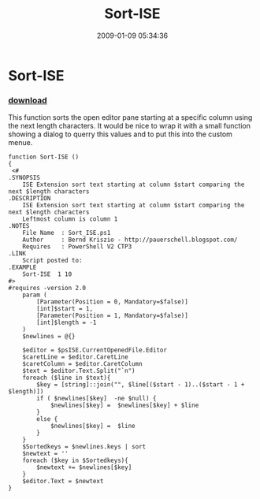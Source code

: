 ﻿---
pid:            792
parent:         0
children:       
poster:         Bernd Kriszio
title:          Sort-ISE
date:           2009-01-09 05:34:36
description:    This function sorts the open editor pane starting at a specific column using the next length characters. It would be nice to wrap it with a small function showing a dialog to querry this values and to put this into the custom menue.
format:         posh
---

# Sort-ISE

### [download](792.ps1)  

This function sorts the open editor pane starting at a specific column using the next length characters. It would be nice to wrap it with a small function showing a dialog to querry this values and to put this into the custom menue.

```posh
function Sort-ISE ()
{
 <# 
.SYNOPSIS 
    ISE Extension sort text starting at column $start comparing the next $length characters     
.DESCRIPTION 
    ISE Extension sort text starting at column $start comparing the next $length characters
    Leftmost column is column 1     
.NOTES 
    File Name  : Sort_ISE.ps1 
    Author     : Bernd Kriszio - http://pauerschell.blogspot.com/ 
    Requires   : PowerShell V2 CTP3 
.LINK 
    Script posted to: 
.EXAMPLE 
    Sort-ISE  1 10
#> 
#requires -version 2.0
    param (     
        [Parameter(Position = 0, Mandatory=$false)]
        [int]$start = 1,    
        [Parameter(Position = 1, Mandatory=$false)]
        [int]$length = -1    
    )     
    $newlines = @{}

    $editor = $psISE.CurrentOpenedFile.Editor
    $caretLine = $editor.CaretLine
    $caretColumn = $editor.CaretColumn
    $text = $editor.Text.Split("`n")
    foreach ($line in $text){
        $key = [string]::join("", $line[($start - 1)..($start - 1 + $length)])
        if ( $newlines[$key]  -ne $null) {
            $newlines[$key] =  $newlines[$key] + $line  
        }
        else {
            $newlines[$key] =  $line
        }
    }
    $Sortedkeys = $newlines.keys | sort
    $newtext = ''
    foreach ($key in $Sortedkeys){
        $newtext += $newlines[$key] 
    }
    $editor.Text = $newtext
}

```

